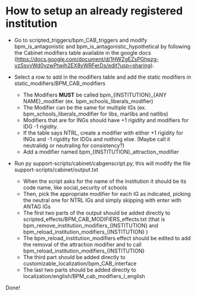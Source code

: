 # How to setup an already registered institution

- Go to scripted_triggers/bpm_CAB_triggers and modify bpm_is_antagonistic and bpm_is_antagonistic_hypothetical by following the Cabinet modifiers table available in the google docs (https://docs.google.com/document/d/1HWZgEZsPGhpzg-vzSsyvWd0yzwPtwjh2EX8vWRFerDs/edit?usp=sharing).

- Select a row to add in the modifiers table and add the static modifiers in static_modifiers/BPM_CAB_modifiers
    - The Modifiers **MUST** be called bpm_{INSTITUTION}_{ANY NAME}_modifier (ex. bpm_schools_liberals_modifier)
    - The Modifier can be the same for multiple IGs (ex. bpm_schools_liberals_modifier for libs, marlibs and natlibs)
    - Modifiers that are for INGs should have +1 rigidity and modifiers for IDG -1 rigidity.
    - If the table says NTRL, create a modifier with either +1 rigidity for INGs and -1 rigidity for IDGs and nothing else. (Maybe call it neutralidg or neutraling for consistency?)
    - Add a modifier named bpm_{INSTITUTION}_attraction_modifier

- Run py support-scripts/cabinet/cabgenscript.py, this will modify the file support-scripts/cabinet/output.txt
    - When the script asks for the name of the institution it should be its code name, like social_security of schools
    - Then, pick the appropriate modifier for each IG as indicated, picking the neutral one for NTRL IGs and simply skipping with enter with ANTAG IGs
    - The first two parts of the output should be added directly to scripted_effects/BPM_CAB_MODIFIERS_effects.txt (that is bpm_remove_institution_modifiers_{INSTITUTION} and bpm_reload_institution_modifiers_{INSTITUTION} )
    - The bpm_reload_institution_modifiers effect should be edited to add the removal of the attraction modifier and to call bpm_reload_institution_modifiers_{INSTITUTION}
    - The third part should be added directly to customizable_localization/bpm_CAB_interface
    - The last two parts should be added directly to localization/english/BPM_cab_modifiers_l_english

Done!

